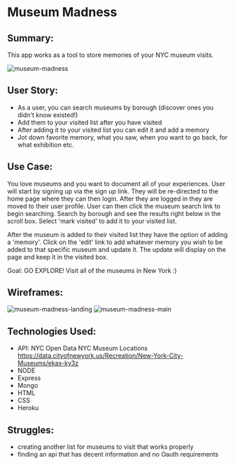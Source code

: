# Museum Madness

## Summary:
This app works as a tool to store memories of your NYC museum visits.

![museum-madness](http://i.imgur.com/ECEXckq.jpg)

## User Story:
- As a user, you can search museums by borough (discover ones you didn't know existed!)
- Add them to your visited list after you have visited
- After adding it to your visited list you can edit it and add a memory
- Jot down favorite memory, what you saw, when you want to go back, for what exhibition etc.

## Use Case:
You love museums and you want to document all of your experiences. User will start by signing up via the sign up link. They will be re-directed to the home page where they can then login. After they are logged in they are moved to their user profile. User can then click the museum search link to begin searching. Search by borough and see the results right below in the scroll box. Select 'mark visited' to add it to your visited list.

After the museum is added to their visited list they have the option of adding a 'memory'. Click on the 'edit' link to add whatever memory you wish to be added to that specific museum and update it. The update will display on the page and keep it in the visited box.

Goal: GO EXPLORE! Visit all of the museums in New York :)

## Wireframes:
![museum-madness-landing](http://i.imgur.com/v5Kpbh8.png)
![museum-madness-main](http://i.imgur.com/Up5jCJ5.png)

## Technologies Used:
- API: NYC Open Data NYC Museum Locations https://data.cityofnewyork.us/Recreation/New-York-City-Museums/ekax-ky3z
- NODE
- Express
- Mongo
- HTML
- CSS
- Heroku

## Struggles:
- creating another list for museums to visit that works properly
- finding an api that has decent information and no Oauth requirements
